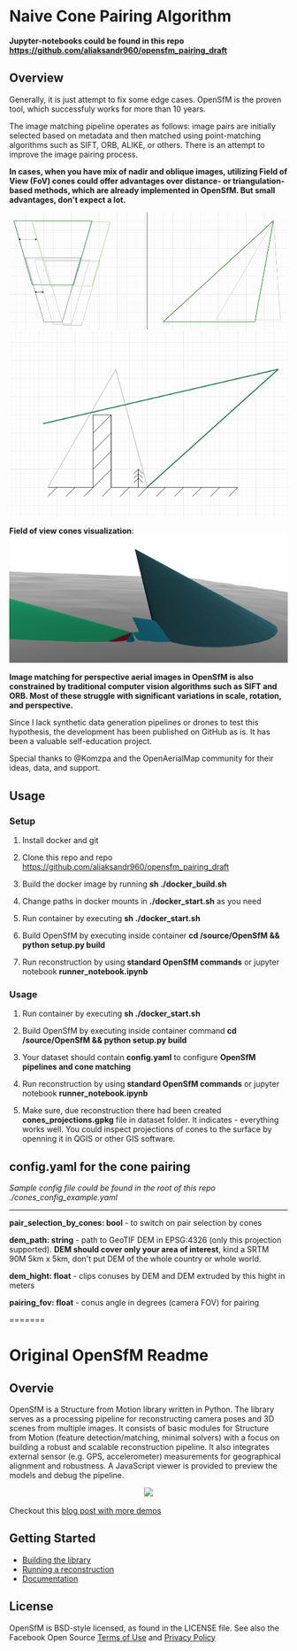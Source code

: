 # Naive Cone Pairing Algorithm
**Jupyter-notebooks could be found in this repo https://github.com/aliaksandr960/opensfm_pairing_draft**

## Overview
Generally, it is just attempt to fix some edge cases. OpenSfM is the proven tool, which successfuly works for more than 10 years.

The image matching pipeline operates as follows: image pairs are initially selected based on metadata and then matched using point-matching algorithms such as SIFT, ORB, ALIKE, or others. There is an attempt to improve the image pairing process.

**In cases, when you have mix of nadir and oblique images, utilizing Field of View (FoV) cones could offer advantages over distance- or triangulation-based methods, which are already implemented in OpenSfM. But small advantages, don't expect a lot.**

![Multiperspective 1](doc/source/images/multiperspective1.png)
![Multiperspective 2](doc/source/images/multiperspective2.png)

**Field of view cones visualization**:
![Cones](doc/source/images/batumi_cones_viz.png)

**Image matching for perspective aerial images in OpenSfM is also constrained by traditional computer vision algorithms such as SIFT and ORB. Most of these struggle with significant variations in scale, rotation, and perspective.**


Since I lack synthetic data generation pipelines or drones to test this hypothesis, the development has been published on GitHub as is. It has been a valuable self-education project.

Special thanks to @Komzpa and the OpenAerialMap community for their ideas, data, and support.


## Usage


### Setup
1. Install docker and git

2. Clone this repo and repo https://github.com/aliaksandr960/opensfm_pairing_draft 

3. Build the docker image by running **sh ./docker_build.sh**

4. Change paths in docker mounts in **./docker_start.sh** as you need

5. Run container by executing **sh ./docker_start.sh** 

6. Build OpenSfM by executing inside container **cd /source/OpenSfM && python setup.py build**

7. Run reconstruction by using **standard OpenSfM commands** or jupyter notebook **runner_notebook.ipynb** 

### Usage

1. Run container by executing **sh ./docker_start.sh** 

2. Build OpenSfM by executing inside container command **cd /source/OpenSfM && python setup.py build**

3. Your dataset should contain **config.yaml** to configure **OpenSfM pipelines and cone matching**

4. Run reconstruction by using **standard OpenSfM commands** or jupyter notebook **runner_notebook.ipynb** 

5. Make sure, due reconstruction there had been created **cones_projections.gpkg** file in dataset folder. It indicates - everything works well. You could inspect projections of cones to the surface by openning it in QGIS or other GIS software.


## config.yaml for the cone pairing
*Sample config file could be found in the root of this repo ./cones_config_example.yaml*

----

 **pair_selection_by_cones: bool** - to switch on pair selection by cones

**dem_path: string** - path to GeoTIF DEM in EPSG:4326 (only this projection supported). **DEM should cover only your area of interest**, kind a SRTM 90M 5km x 5km, don't put DEM of the whole country or whole world.

**dem_hight: float** - clips conuses by DEM and DEM extruded by this hight in meters

**pairing_fov: float** - conus angle in degrees (camera FOV) for pairing



=======
# Original OpenSfM Readme

## Overvie
OpenSfM is a Structure from Motion library written in Python. The library serves as a processing pipeline for reconstructing camera poses and 3D scenes from multiple images. It consists of basic modules for Structure from Motion (feature detection/matching, minimal solvers) with a focus on building a robust and scalable reconstruction pipeline. It also integrates external sensor (e.g. GPS, accelerometer) measurements for geographical alignment and robustness. A JavaScript viewer is provided to preview the models and debug the pipeline.

<p align="center">
  <img src="https://opensfm.org/docs/_images/berlin_viewer.jpg" />
</p>

Checkout this [blog post with more demos](http://blog.mapillary.com/update/2014/12/15/sfm-preview.html)


## Getting Started

* [Building the library][]
* [Running a reconstruction][]
* [Documentation][]


[Building the library]: https://opensfm.org/docs/building.html (OpenSfM building instructions)
[Running a reconstruction]: https://opensfm.org/docs/using.html (OpenSfM usage)
[Documentation]: https://opensfm.org/docs/ (OpenSfM documentation)

## License
OpenSfM is BSD-style licensed, as found in the LICENSE file.  See also the Facebook Open Source [Terms of Use][] and [Privacy Policy][]

[Terms of Use]: https://opensource.facebook.com/legal/terms (Facebook Open Source - Terms of Use)
[Privacy Policy]: https://opensource.facebook.com/legal/privacy (Facebook Open Source - Privacy Policy)
